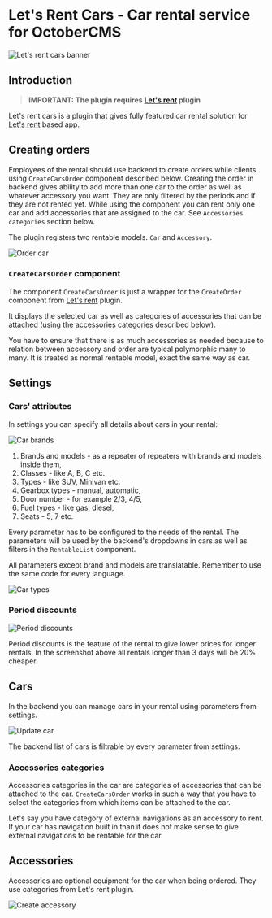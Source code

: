 # Let's Rent Cars - Car rental service for OctoberCMS
![Let's rent cars banner](https://raw.githubusercontent.com/initbiz/initbiz.github.io/master/letsrentcars/assets/images/letsrentcars-banner.png)

## Introduction
> **IMPORTANT: The plugin requires [Let's rent](https://octobercms.com/plugin/initbiz-letsrent) plugin**

Let's rent cars is a plugin that gives fully featured car rental solution for [Let's rent](https://octobercms.com/plugin/initbiz-letsrent) based app.

[//]: # (Documentation)

## Creating orders
Employees of the rental should use backend to create orders while clients using `CreateCarsOrder` component described below. Creating the order in backend gives ability to add more than one car to the order as well as whatever accessory you want. They are only filtered by the periods and if they are not rented yet. While using the component you can rent only one car and add accessories that are assigned to the car. See `Accessories categories` section below.

The plugin registers two rentable models. `Car` and `Accessory`.

![Order car](https://raw.githubusercontent.com/initbiz/initbiz.github.io/master/letsrentcars/assets/images/order-car.png)

### `CreateCarsOrder` component
The component `CreateCarsOrder` is just a wrapper for the `CreateOrder` component from [Let's rent](https://octobercms.com/plugin/initbiz-letsrent) plugin.

It displays the selected car as well as categories of accessories that can be attached (using the accessories categories described below).

You have to ensure that there is as much accessories as needed because to relation between accessory and order are typical polymorphic many to many. It is treated as normal rentable model, exact the same way as car.

## Settings
### Cars' attributes
In settings you can specify all details about cars in your rental:

![Car brands](https://raw.githubusercontent.com/initbiz/initbiz.github.io/master/letsrentcars/assets/images/settings-car-brands.png)

1. Brands and models - as a repeater of repeaters with brands and models inside them,
1. Classes - like A, B, C etc.
1. Types - like SUV, Minivan etc.
1. Gearbox types - manual, automatic,
1. Door number - for example 2/3, 4/5,
1. Fuel types - like gas, diesel,
1. Seats - 5, 7 etc.

Every parameter has to be configured to the needs of the rental. The parameters will be used by the backend's dropdowns in cars as well as filters in the `RentableList` component.

All parameters except brand and models are translatable. Remember to use the same code for every language.

![Car types](https://raw.githubusercontent.com/initbiz/initbiz.github.io/master/letsrentcars/assets/images/settings-car-types.png)

### Period discounts

![Period discounts](https://raw.githubusercontent.com/initbiz/initbiz.github.io/master/letsrentcars/assets/images/settings-period-discounts.png)

Period discounts is the feature of the rental to give lower prices for longer rentals. In the screenshot above all rentals longer than 3 days will be 20% cheaper.

## Cars
In the backend you can manage cars in your rental using parameters from settings.

![Update car](https://raw.githubusercontent.com/initbiz/initbiz.github.io/master/letsrentcars/assets/images/car-update.png)

The backend list of cars is filtrable by every parameter from settings.

### Accessories categories
Accessories categories in the car are categories of accessories that can be attached to the car. `CreateCarsOrder` works in such a way that you have to select the categories from which items can be attached to the car.

Let's say you have category of external navigations as an accessory to rent. If your car has navigation built in than it does not make sense to give external navigations to be rentable for the car.

## Accessories
Accessories are optional equipment for the car when being ordered. They use categories from Let's rent plugin.

![Create accessory](https://raw.githubusercontent.com/initbiz/initbiz.github.io/master/letsrentcars/assets/images/accessory-create.png)